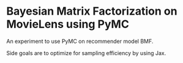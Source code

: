 # Bayesian Matrix Factorization on MovieLens using PyMC

An experiment to use PyMC on recommender model BMF.

Side goals are to optimize for sampling efficiency by using Jax.
